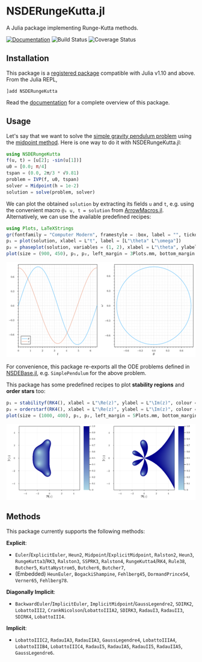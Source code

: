 # NSDERungeKutta.jl

A Julia package implementing Runge-Kutta methods.

[![Documentation](https://img.shields.io/badge/docs-dev-blue.svg)](https://giancarloantonucci.github.io/NSDERungeKutta.jl/dev) ![Build Status](https://img.shields.io/github/actions/workflow/status/giancarloantonucci/NSDERungeKutta.jl/CI.yml) ![Coverage Status](https://img.shields.io/codecov/c/github/giancarloantonucci/NSDERungeKutta.jl)

## Installation

This package is a [registered package](https://juliahub.com/ui/Search?q=NSDERungeKutta&type=packages) compatible with Julia v1.10 and above. From the Julia REPL,

```
]add NSDERungeKutta
```

Read the [documentation](https://giancarloantonucci.github.io/NSDERungeKutta.jl/dev) for a complete overview of this package.

## Usage

Let's say that we want to solve the [simple gravity pendulum problem](https://en.wikipedia.org/wiki/Pendulum_(mathematics)#Simple_gravity_pendulum) using the [midpoint method](https://en.wikipedia.org/wiki/Midpoint_method). Here is one way to do it with NSDERungeKutta.jl:

```julia
using NSDERungeKutta
f(u, t) = [u[2]; -sin(u[1])]
u0 = [0.0; π/4]
tspan = (0.0, 2π/3 * √9.81)
problem = IVP(f, u0, tspan)
solver = Midpoint(h = 1e-2)
solution = solve(problem, solver)
```

We can plot the obtained `solution` by extracting its fields `u` and `t`, e.g. using the convenient macro `@↓ u, t = solution` from [ArrowMacros.jl](https://github.com/giancarloantonucci/ArrowMacros.jl). Alternatively, we can use the available predefined recipes:

```julia
using Plots, LaTeXStrings
gr(fontfamily = "Computer Modern", framestyle = :box, label = "", tickdirection = :out)
p₁ = plot(solution, xlabel = L"t", label = [L"\theta" L"\omega"])
p₂ = phaseplot(solution, variables = (1, 2), xlabel = L"\theta", ylabel = L"\omega")
plot(size = (900, 450), p₁, p₂, left_margin = 3Plots.mm, bottom_margin = 3Plots.mm)
```

![svg](imgs/pendulum.svg)

For convenience, this package re-exports all the ODE problems defined in [NSDEBase.jl](https://github.com/giancarloantonucci/NSDEBase.jl), e.g. `SimplePendulum` for the above problem.

This package has some predefined recipes to plot **stability regions** and **order stars** too:

```julia
p₁ = stabilityf(RK4(), xlabel = L"\Re(z)", ylabel = L"\Im(z)", colour = :blues, resolution = 500)
p₂ = orderstarf(RK4(), xlabel = L"\Re(z)", ylabel = L"\Im(z)", colour = :blues, resolution = 500)
plot(size = (1000, 400), p₁, p₂, left_margin = 5Plots.mm, bottom_margin = 5Plots.mm)
```

![svg](imgs/regions.svg)

## Methods

This package currently supports the following methods:

**Explicit**:

- `Euler`/`ExplicitEuler`, `Heun2`, `Midpoint`/`ExplicitMidpoint`, `Ralston2`, `Heun3`, `RungeKutta3`/`RK3`, `Ralston3`, `SSPRK3`, `Ralston4`, `RungeKutta4`/`RK4`, `Rule38`, `Butcher5`, `KuttaNystrom5`, `Butcher6`, `Butcher7`,
- (Embedded) `HeunEuler`, `BogackiShampine`, `Fehlberg45`, `DormandPrince54`, `Verner65`, `Fehlberg78`.

**Diagonally Implicit**:
- `BackwardEuler`/`ImplicitEuler`, `ImplicitMidpoint`/`GaussLegendre2`, `SDIRK2`, `LobattoIII2`, `CrankNicolson`/`LobattoIIIA2`, `SDIRK3`, `RadauI3`, `RadauII3`, `SDIRK4`, `LobattoIII4`.

**Implicit**:
- `LobattoIIIC2`, `RadauIA3`, `RadauIIA3`, `GaussLegendre4`, `LobattoIIIA4`, `LobattoIIIB4`, `LobattoIIIC4`, `RadauI5`, `RadauIA5`, `RadauII5`, `RadauIIA5`, `GaussLegendre6`.

